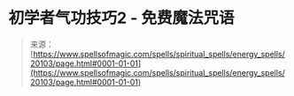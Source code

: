 <!--yml

category: 未分类

date: 2024-06-12 19:02:37

-->

# 初学者气功技巧2 - 免费魔法咒语

> 来源：[https://www.spellsofmagic.com/spells/spiritual_spells/energy_spells/20103/page.html#0001-01-01](https://www.spellsofmagic.com/spells/spiritual_spells/energy_spells/20103/page.html#0001-01-01)
